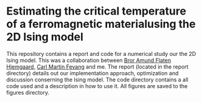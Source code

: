 # Estimating the critical temperature of a ferromagnetic materialusing the 2D Ising model

This repository contains a report and code for a numerical study our the 2D Ising model. This was a collaboration between [Bror Amund Flaten Hjemgaard](https://github.com/brorh), [Carl Martin Fevang](https://github.com/carlmfe) and me. The report (located in the report directory) details out our implementation approach, optimization and discussion conserning the Ising model. The code directory contains a all code used and a description in how to use it. All figures are saved to the figures directory. 
